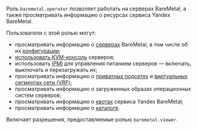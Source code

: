 Роль `baremetal.operator` позволяет работать на серверах BareMetal, а также просматривать информацию о ресурсах сервиса Yandex BareMetal.

Пользователи с этой ролью могут:
* просматривать информацию о [серверах](../../baremetal/concepts/servers.md) BareMetal, в том числе об их [конфигурации](../../baremetal/concepts/server-configurations.md);
* [использовать KVM-консоль](../../baremetal/operations/servers/server-kvm.md) серверов;
* использовать [IPMI](https://en.wikipedia.org/wiki/Intelligent_Platform_Management_Interface) для управления питанием серверов — включать, выключать и перезагружать их;
* просматривать информацию о [приватных подсетях](../../baremetal/concepts/network.md#private-subnet) и [виртуальных сегментах сети (VRF)](../../baremetal/concepts/network.md#vrf-segment);
* просматривать информацию о загруженных образах операционных систем серверов;
* просматривать информацию о [квотах](../../baremetal/concepts/limits.md#baremetal-quotas) сервиса Yandex BareMetal;
* просматривать информацию о [каталоге](../../resource-manager/concepts/resources-hierarchy.md#folder).

Включает разрешения, предоставляемые ролью `baremetal.viewer`.